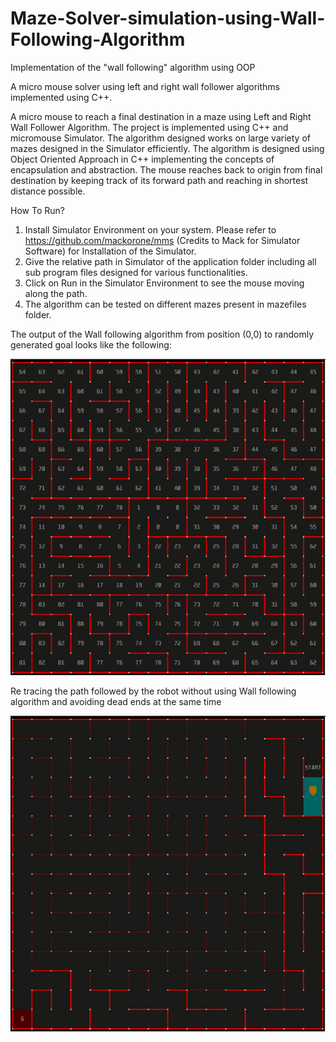 # Maze-Solver-simulation-using-Wall-Following-Algorithm

Implementation of the "wall following" algorithm using OOP

A micro mouse solver using left and right wall follower algorithms implemented using C++.


A micro mouse to reach a final destination in a maze using Left and Right Wall Follower Algorithm. The project is implemented using C++ and micromouse Simulator. The algorithm designed works on large variety of mazes designed in the Simulator efficiently. The algorithm is designed using Object Oriented Approach in C++ implementing the concepts of encapsulation and abstraction. The mouse reaches back to origin from final destination by keeping track of its forward path and reaching in shortest distance possible.

How To Run?
1. Install Simulator Environment on your system. Please refer to https://github.com/mackorone/mms (Credits to Mack for Simulator Software) for Installation of the Simulator.
2. Give the relative path in Simulator of the application folder including all sub program files designed for various functionalities.
3. Click on Run in the Simulator Environment to see the mouse moving along the path.
4. The algorithm can be tested on different mazes present in mazefiles folder.

The output of the Wall following algorithm from position (0,0) to randomly generated goal looks like the following:

<img align="bottom" src="output/forwardmotion.gif"/>

Re tracing the path followed by the robot without using Wall following algorithm and avoiding dead ends at the same time

<img align="bottom" src="output/reversemotion.gif"/>
